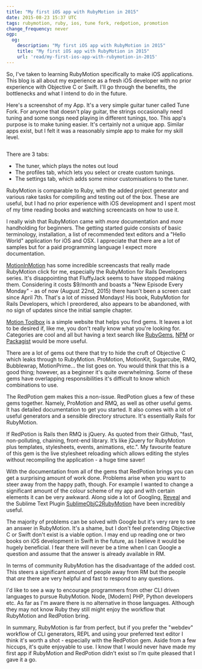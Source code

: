 ```yaml
---
title: "My first iOS app with RubyMotion in 2015"
date: 2015-08-23 15:37 UTC
tags: rubymotion, ruby, ios, tune fork, redpotion, promotion
change_frequency: never
ogp:
  og:
    description: "My first iOS app with RubyMotion in 2015"
    title: "My first iOS app with RubyMotion in 2015"
    url: 'read/my-first-ios-app-with-rubymotion-in-2015'
---
```


So, I've taken to learning RubyMotion specifically to make iOS applications.  This blog is all about my experience as a fresh iOS developer with no prior experience with Objective C or Swift.  I'll go through the benefits, the bottlenecks and what I intend to do in the future.

Here's a screenshot of my App. It's a very simple guitar tuner called Tune Fork. For anyone that doesn't play guitar, the strings occasionally need tuning and some songs need playing in different tunings, too.  This app's purpose is to make tuning easier. It's certainly not a unique app. Similar apps exist, but I felt it was a reasonably simple app to make for my skill level.

<img class="gfyitem" data-id="NiftyCreativeDutchsmoushond" style="margin-left:auto;margin-right:auto;"/>

There are 3 tabs: 

* The tuner, which plays the notes out loud
* The profiles tab, which lets you select or create custom tunings.
* The settings tab, which adds some minor customisations to the tuner.

RubyMotion is comparable to Ruby, with the added project generator and various rake tasks for compiling and testing out of the box.  These are useful, but I had no prior experience with iOS development and I spent most of my time reading books and watching screencasts on how to use it.

I really wish that RubyMotion came with _more_ documentation and _more_ handholding for beginners. The getting started guide consists of basic terminology, installation, a list of recommended text editors and a "Hello World" application for iOS and OSX. I appreciate that there are a lot of samples but for a paid programming language I expect more documentation.

[MotionInMotion](http://motioninmotion.tv) has some incredible screencasts that really made RubyMotion click for me, especially the RubyMotion for Rails Developers series. It's disappointing that FluffyJack seems to have stopped making them. Considering it costs $9/month and boasts a "New Episode Every Monday" - as of now (August 22nd, 2015) there hasn't been a screen cast since April 7th. That's a lot of missed Mondays! His book, RubyMotion for Rails Developers, which I preordered, also appears to be abandoned, with no sign of updates since the initial sample chapter.

[Motion Toolbox](http://motion-toolbox.com/) is a simple website that helps you find gems. It leaves a lot to be desired if, like me, you don't really know what you're looking for. Categories are cool and all but having a text search like [RubyGems](https://rubygems.org), [NPM](https://packagist.org/) or [Packagist](https://packagist.org/) would be more useful.

There are a lot of gems out there that try to hide the cruft of Objective C which leaks through to RubyMotion. ProMotion, MotionKit, Sugarcube, RMQ, Bubblewrap, MotionPrime... the list goes on.  You would think that this is a good thing; however, as a beginner it's quite overwhelming. Some of these gems have overlapping responsibilities it's difficult to know which combinations to use.

The RedPotion gem makes this a non-issue. RedPotion glues a few of these gems together.  Namely, ProMotion and RMQ, as well as other useful gems. It has detailed documentation to get you started. It also comes with a lot of useful generators and a sensible directory structure. It's essentially Rails for  RubyMotion.

If RedPotion is Rails then RMQ is jQuery. As quoted from their Github, "fast, non-polluting, chaining, front-end library. It’s like jQuery for RubyMotion plus templates, stylesheets, events, animations, etc.".  My favourite feature of this gem is the live stylesheet reloading which allows editing the styles without recompiling the application - a huge time saver!

With the documentation from all of the gems that RedPotion brings you can get a surprising amount of work done. Problems arise when you want to steer away from the happy path, though. For example I wanted to change a significant amount of the colour scheme of my app and with certain elements it can be very awkward.  Along side a lot of Googling, [Reveal](http://revealapp.com) and the Sublime Text Plugin [SublimeObjC2RubyMotion](https://github.com/kyamaguchi/SublimeObjC2RubyMotion) have been incredibly useful.

The majority of problems can be solved with Google but it's very rare to see an answer in RubyMotion. It's a shame, but I don't feel pretending Objective C or Swift don't exist is a viable option. I may end up reading one or two books on iOS development in Swift in the future, as I believe it would be hugely beneficial. I fear there will never be a time when I can Google a question and assume that the answer is already available in RM.

In terms of community RubyMotion has the disadvantage of the added cost. This steers a significant amount of people away from RM but the people that _are_ there are very helpful and fast to respond to any questions. 

I'd like to see a way to encourage programmers from other CLI driven languages to pursue RubyMotion. Node, [Modern] PHP, Python developers etc. As far as I'm aware there is no alternative in those languages. Although they may not know Ruby they still might enjoy the workflow that RubyMotion and RedPotion bring.

In summary, RubyMotion is far from perfect, but if you prefer the "webdev" workflow of CLI generators, REPL and using your preferred text editor I think it's worth a shot - especially with the RedPotion gem. Aside from a few hiccups, it's quite enjoyable to use. I know that I would never have made my first app if RubyMotion and RedPotion didn't exist so I'm quite pleased that I gave it a go.
